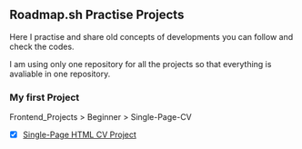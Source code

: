 ## Roadmap.sh Practise Projects

Here I practise and share old concepts of developments you can follow and check the codes.

I am using only one repository for all the projects so that everything is avaliable in one repository.

### My first Project
Frontend_Projects > Beginner > Single-Page-CV
- [x] [Single-Page HTML CV Project](https://github.com/parthamk/roadmap.sh-projects/tree/main/Frontend_Projects/Beginner/Single-Page-CV) 
